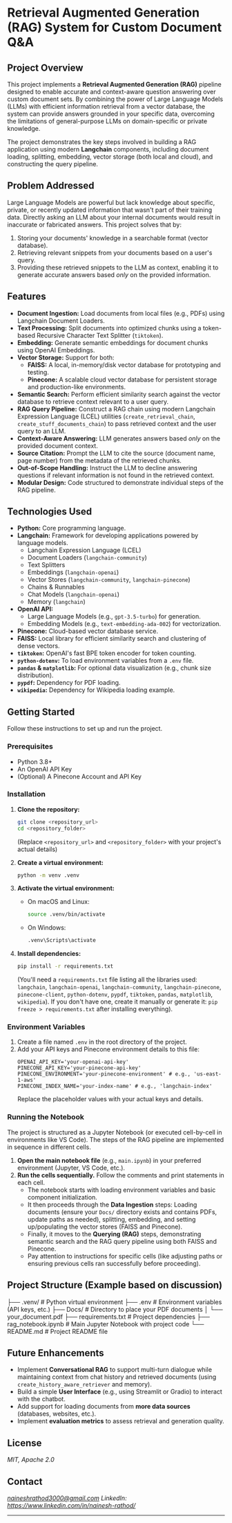 # Retrieval Augmented Generation (RAG) System for Custom Document Q&A

## Project Overview

This project implements a **Retrieval Augmented Generation (RAG)** pipeline designed to enable accurate and context-aware question answering over custom document sets. By combining the power of Large Language Models (LLMs) with efficient information retrieval from a vector database, the system can provide answers grounded in your specific data, overcoming the limitations of general-purpose LLMs on domain-specific or private knowledge.

The project demonstrates the key steps involved in building a RAG application using modern **Langchain** components, including document loading, splitting, embedding, vector storage (both local and cloud), and constructing the query pipeline.

## Problem Addressed

Large Language Models are powerful but lack knowledge about specific, private, or recently updated information that wasn't part of their training data. Directly asking an LLM about your internal documents would result in inaccurate or fabricated answers. This project solves that by:

1.  Storing your documents' knowledge in a searchable format (vector database).
2.  Retrieving relevant snippets from your documents based on a user's query.
3.  Providing these retrieved snippets to the LLM as context, enabling it to generate accurate answers based *only* on the provided information.

## Features

* **Document Ingestion:** Load documents from local files (e.g., PDFs) using Langchain Document Loaders.
* **Text Processing:** Split documents into optimized chunks using a token-based Recursive Character Text Splitter (`tiktoken`).
* **Embedding:** Generate semantic embeddings for document chunks using OpenAI Embeddings.
* **Vector Storage:** Support for both:
    * **FAISS:** A local, in-memory/disk vector database for prototyping and testing.
    * **Pinecone:** A scalable cloud vector database for persistent storage and production-like environments.
* **Semantic Search:** Perform efficient similarity search against the vector database to retrieve context relevant to a user query.
* **RAG Query Pipeline:** Construct a RAG chain using modern Langchain Expression Language (LCEL) utilities (`create_retrieval_chain`, `create_stuff_documents_chain`) to pass retrieved context and the user query to an LLM.
* **Context-Aware Answering:** LLM generates answers based *only* on the provided document context.
* **Source Citation:** Prompt the LLM to cite the source (document name, page number) from the metadata of the retrieved chunks.
* **Out-of-Scope Handling:** Instruct the LLM to decline answering questions if relevant information is not found in the retrieved context.
* **Modular Design:** Code structured to demonstrate individual steps of the RAG pipeline.

## Technologies Used

* **Python:** Core programming language.
* **Langchain:** Framework for developing applications powered by language models.
    * Langchain Expression Language (LCEL)
    * Document Loaders (`langchain-community`)
    * Text Splitters
    * Embeddings (`langchain-openai`)
    * Vector Stores (`langchain-community`, `langchain-pinecone`)
    * Chains & Runnables
    * Chat Models (`langchain-openai`)
    * Memory (`langchain`)
* **OpenAI API:**
    * Large Language Models (e.g., `gpt-3.5-turbo`) for generation.
    * Embedding Models (e.g., `text-embedding-ada-002`) for vectorization.
* **Pinecone:** Cloud-based vector database service.
* **FAISS:** Local library for efficient similarity search and clustering of dense vectors.
* **`tiktoken`:** OpenAI's fast BPE token encoder for token counting.
* **`python-dotenv`:** To load environment variables from a `.env` file.
* **`pandas` & `matplotlib`:** For optional data visualization (e.g., chunk size distribution).
* **`pypdf`:** Dependency for PDF loading.
* **`wikipedia`:** Dependency for Wikipedia loading example.

## Getting Started

Follow these instructions to set up and run the project.

### Prerequisites

* Python 3.8+
* An OpenAI API Key
* (Optional) A Pinecone Account and API Key

### Installation

1.  **Clone the repository:**
    ```bash
    git clone <repository_url>
    cd <repository_folder>
    ```
    (Replace `<repository_url>` and `<repository_folder>` with your project's actual details)

2.  **Create a virtual environment:**
    ```bash
    python -m venv .venv
    ```

3.  **Activate the virtual environment:**
    * On macOS and Linux:
        ```bash
        source .venv/bin/activate
        ```
    * On Windows:
        ```bash
        .venv\Scripts\activate
        ```

4.  **Install dependencies:**
    ```bash
    pip install -r requirements.txt
    ```
    (You'll need a `requirements.txt` file listing all the libraries used: `langchain`, `langchain-openai`, `langchain-community`, `langchain-pinecone`, `pinecone-client`, `python-dotenv`, `pypdf`, `tiktoken`, `pandas`, `matplotlib`, `wikipedia`). If you don't have one, create it manually or generate it: `pip freeze > requirements.txt` after installing everything).

### Environment Variables

1.  Create a file named `.env` in the root directory of the project.
2.  Add your API keys and Pinecone environment details to this file:
    ```dotenv
    OPENAI_API_KEY='your-openai-api-key'
    PINECONE_API_KEY='your-pinecone-api-key'
    PINECONE_ENVIRONMENT='your-pinecone-environment' # e.g., 'us-east-1-aws'
    PINECONE_INDEX_NAME='your-index-name' # e.g., 'langchain-index'
    ```
    Replace the placeholder values with your actual keys and details.

### Running the Notebook

The project is structured as a Jupyter Notebook (or executed cell-by-cell in environments like VS Code). The steps of the RAG pipeline are implemented in sequence in different cells.

1.  **Open the main notebook file** (e.g., `main.ipynb`) in your preferred environment (Jupyter, VS Code, etc.).
2.  **Run the cells sequentially.** Follow the comments and print statements in each cell.
    * The notebook starts with loading environment variables and basic component initialization.
    * It then proceeds through the **Data Ingestion** steps: Loading documents (ensure your `Docs/` directory exists and contains PDFs, update paths as needed), splitting, embedding, and setting up/populating the vector stores (FAISS and Pinecone).
    * Finally, it moves to the **Querying (RAG)** steps, demonstrating semantic search and the RAG query pipeline using both FAISS and Pinecone.
    * Pay attention to instructions for specific cells (like adjusting paths or ensuring previous cells ran successfully before proceeding).

## Project Structure (Example based on discussion)

├── .venv/              # Python virtual environment
├── .env                # Environment variables (API keys, etc.)
├── Docs/               # Directory to place your PDF documents
│   └── your_document.pdf
├── requirements.txt    # Project dependencies
├── rag_notebook.ipynb  # Main Jupyter Notebook with project code
└── README.md           # Project README file

## Future Enhancements

* Implement **Conversational RAG** to support multi-turn dialogue while maintaining context from chat history and retrieved documents (using `create_history_aware_retriever` and memory).
* Build a simple **User Interface** (e.g., using Streamlit or Gradio) to interact with the chatbot.
* Add support for loading documents from **more data sources** (databases, websites, etc.).
* Implement **evaluation metrics** to assess retrieval and generation quality.

## License

*MIT, Apache 2.0*

## Contact

*naineshrathod3000@gmail.com*
*LinkedIn: https://www.linkedin.com/in/nainesh-rathod/*

---
